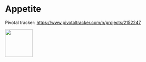 # Appetite
Pivotal tracker:
https://www.pivotaltracker.com/n/projects/2152247

[<img src="https://play.google.com/intl/en_us/badges/images/generic/en_badge_web_generic.png" height="90px" />](https://play.google.com/store/apps/details?id=com.rafaeltimbo.appetite)
